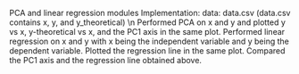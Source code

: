 PCA and linear regression modules Implementation: 
data: data.csv (data.csv contains x, y, and y_theoretical)
\n Performed PCA on x and y and plotted y vs x, y-theoretical vs x, and the
PC1 axis in the same plot.
Performed linear regression on x and y with x being the independent
variable and y being the dependent variable. 
Plotted the regression line in the same plot. 
Compared the PC1 axis and the regression line obtained above.
